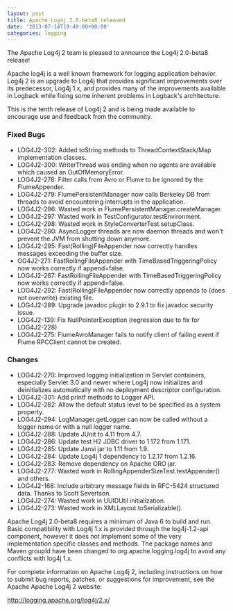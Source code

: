 ```yaml
---
layout: post
title: Apache Log4j 2.0-beta8 released
date: '2013-07-14T19:49:00+00:00'
categories: logging
---
```

<p>The Apache Log4j 2 team is pleased to announce the Log4j 2.0-beta8 release!</p>

<p>Apache log4j is a well known framework for logging application behavior. Log4j 2 is an upgrade to
Log4j that provides significant improvements over its predecessor, Log4j 1.x, and provides
many of the improvements available in Logback while fixing some inherent problems in Logback's
architecture.</p>

<p>This is the tenth release of Log4j 2 and is being made available to encourage use and feedback from the community.</p>

<h3>Fixed Bugs</h3>

<ul>
<li>LOG4J2-302:  Added toString methods to ThreadContextStack/Map implementation classes.</li>
<li>LOG4J2-300:  WriterThread was ending when no agents are available which caused an OutOfMemoryError.</li>
<li>LOG4J2-278:  Filter calls from Avro or Flume to be ignored by the FlumeAppender.</li>
<li>LOG4J2-279:  FlumePersistentManager now calls Berkeley DB from threads to avoid encountering interrupts in the application.</li>
<li>LOG4J2-296:  Wasted work in FlumePersistentManager.createManager.</li>
<li>LOG4J2-297:  Wasted work in TestConfigurator.testEnvironment.</li>
<li>LOG4J2-298:  Wasted work in StyleConverterTest.setupClass.</li>
<li>LOG4J2-280:  AsyncLogger threads are now daemon threads and won't prevent the JVM from shutting down anymore.</li>
<li>LOG4J2-295:  Fast(Rolling)FileAppender now correctly handles messages exceeding the buffer size.</li>
<li>OG4J2-271:  FastRollingFileAppender with TimeBasedTriggeringPolicy now works correctly if append=false.</li>
<li>LOG4J2-267:  FastRollingFileAppender with TimeBasedTriggeringPolicy now works correctly if append=false.</li>
<li>LOG4J2-292:  Fast(Rolling)FileAppender now correctly appends to (does not overwrite) existing file.</li>
<li>LOG4J2-289:  Upgrade javadoc plugin to 2.9.1 to fix javadoc security issue.</li>
<li>LOG4J2-139:  Fix NullPointerException (regression due to fix for LOG4J2-228)</li>
<li>LOG4J2-275:  FlumeAvroManager fails to notify client of failing event if Flume RPCClient cannot be created.</li>
</ul>

<h3>Changes</h3>

<ul>
<li>LOG4J2-270:  Improved logging initialization in Servlet containers, especially Servlet 3.0 and newer where Log4j now
        initializes and deinitializes automatically with no deployment descriptor configuration.</li>
<li>LOG4J2-301:  Add printf methods to Logger API.</li>
<li>LOG4J2-282:  Allow the default status level to be specified as a system property.</li>
<li>LOG4J2-294:  LogManager.getLogger can now be called without a logger name or with a null logger name.</li>
<li>LOG4J2-288:  Update JUnit to 4.11 from 4.7.</li>
<li>LOG4J2-286:  Update test H2 JDBC driver to 1.172 from 1.171.</li>
<li>LOG4J2-285:  Update Jansi jar to 1.11 from 1.9.</li>
<li>LOG4J2-284:  Update Log4j 1 dependency to 1.2.17 from 1.2.16.</li>
<li>LOG4J2-283:  Remove dependency on Apache ORO jar.</li>
<li>LOG4J2-277:  Wasted work in RollingAppenderSizeTest.testAppender() and others.</li>
<li>LOG4J2-168:  Include arbitrary message fields in RFC-5424 structured data. Thanks to Scott Severtson.</li>
<li>LOG4J2-274:  Wasted work in UUIDUtil initialization.</li>
<li>LOG4J2-273:  Wasted work in XMLLayout.toSerializable().</li>
</ul>

<p>Apache Log4j 2.0-beta8 requires a minimum of Java 6 to build and run. Basic compatibility with
Log4j 1.x is provided through the log4j-1.2-api component, however it does not implement some of the
very implementation specific classes and methods. The package names and Maven groupId have been changed to
org.apache.logging.log4j to avoid any conflicts with log4j 1.x.</p>

<p>For complete information on Apache Log4j 2, including instructions on how to submit bug reports,
patches, or suggestions for improvement, see the Apache Apache Log4j 2 website:</p>

<p><a href="http://logging.apache.org/log4j/2.x/">http://logging.apache.org/log4j/2.x/</a></p>
